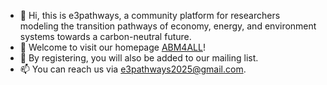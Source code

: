 - 👋 Hi, this is e3pathways, a community platform for researchers modeling the transition pathways of economy, energy, and environment systems towards a carbon-neutral future.
- 👀 Welcome to visit our homepage [ABM4ALL](https://github.com/ABM4ALL)!
- 🌱 By registering, you will also be added to our mailing list.
- 📫 You can reach us via e3pathways2025@gmail.com.
